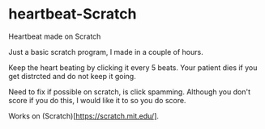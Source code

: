 # heartbeat-Scratch
Heartbeat made on Scratch

Just a basic scratch program, I made in a couple of hours.

Keep the heart beating by clicking it every 5 beats. Your patient dies if you get distrcted and do not keep it going.

Need to fix if possible on scratch, is click spamming. Although you don't score if you do this, I would like it to so you do score. 

Works on (Scratch)[https://scratch.mit.edu/]. 
